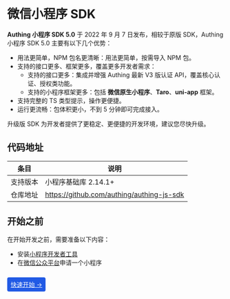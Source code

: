 # 微信小程序 SDK

**Authing 小程序 SDK 5.0** 于 2022 年 9 月 7 日发布，相较于原版 SDK，Authing 小程序 SDK 5.0 主要有以下几个优势：

- 用法更简单，NPM 包名更清晰：用法更简单，按需导入 NPM 包。
- 支持的接口更多、框架更多，覆盖更多开发者需求：
  - 支持的接口更多：集成并增强 Authing 最新 V3 版认证 API，覆盖核心认证、授权类功能。
  - 支持的小程序框架更多：包括 **微信原生小程序**、**Taro**、**uni-app** 框架。
- 支持完整的 TS 类型提示，操作更便捷。
- 运行更流畅：包体积更小，不到 5 分钟即可完成接入。

升级版 SDK 为开发者提供了更稳定、更便捷的开发环境，建议您尽快升级。

## 代码地址

|条目|说明|
|-----|----|
|支持版本|小程序基础库 2.14.1+|
|仓库地址|https://github.com/authing/authing-js-sdk|

## 开始之前

在开始开发之前，需要准备以下内容：

- 安装[小程序开发者工具](https://developers.weixin.qq.com/miniprogram/dev/devtools/download.html)
- 在[微信公众平台](https://mp.weixin.qq.com/)申请一个小程序

<br>

<span style="background-color: #215ae5; a:link:color:#FFF; padding:8px; border-radius: 4px;">
  <a href="./quick.html" style="color:#FFF;">快速开始 →</a>
</span>
